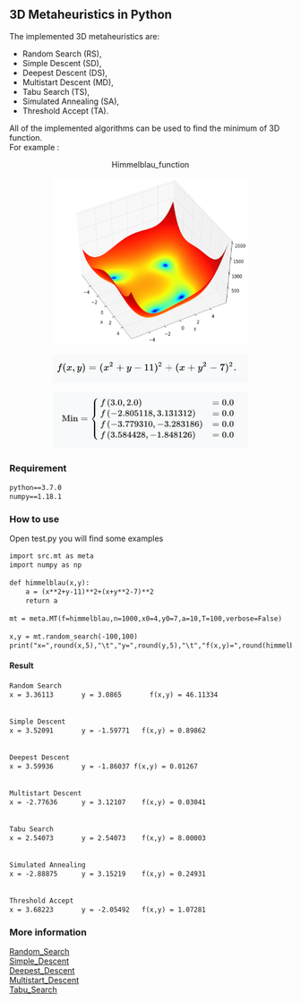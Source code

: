 ## 3D Metaheuristics in Python
The implemented 3D metaheuristics are:

* Random Search (RS),
* Simple Descent (SD),
* Deepest Descent (DS),
* Multistart Descent (MD),
* Tabu Search (TS),
* Simulated Annealing (SA),
* Threshold Accept (TA).

All of the implemented algorithms can be used to find the minimum of 3D function.  
For example : <p align="center">Himmelblau_function</p>
<p align="center">
<img src="./images/1.png" width="350" height="300"/>
</p>
<p align="center">
<img src="./images/2.png" width="350" height="50"/>
</p>
<p align="center">
<img src="./images/3.png" width="350" height="100"/>
</p>

### Requirement
```
python==3.7.0
numpy==1.18.1
```
### How to use
Open test.py you will find some examples
```
import src.mt as meta
import numpy as np

def himmelblau(x,y):
    a = (x**2+y-11)**2+(x+y**2-7)**2
    return a

mt = meta.MT(f=himmelblau,n=1000,x0=4,y0=7,a=10,T=100,verbose=False)

x,y = mt.random_search(-100,100)
print("x=",round(x,5),"\t","y=",round(y,5),"\t","f(x,y)=",round(himmelblau(x,y),5))
```
#### Result
```
Random Search
x = 3.36113 	  y = 3.0865 	   f(x,y) = 46.11334


Simple Descent
x = 3.52091 	  y = -1.59771 	 f(x,y) = 0.89862


Deepest Descent
x = 3.59936   	  y = -1.86037 f(x,y) = 0.01267


Multistart Descent
x = -2.77636 	  y = 3.12107 	 f(x,y) = 0.03041


Tabu Search
x = 2.54073 	  y = 2.54073 	 f(x,y) = 8.00003


Simulated Annealing
x = -2.88875 	  y = 3.15219 	 f(x,y) = 0.24931


Threshold Accept
x = 3.68223 	  y = -2.05492   f(x,y) = 1.07281
```
### More information
[Random_Search](https://en.wikipedia.org/wiki/Random_search)   
[Simple_Descent](https://en.wikipedia.org/wiki/Random_search)   
[Deepest_Descent](https://en.wikipedia.org/wiki/Random_search)   
[Multistart_Descent](https://en.wikipedia.org/wiki/Random_search)   
[Tabu_Search](https://en.wikipedia.org/wiki/Tabu_search)
